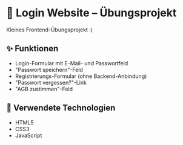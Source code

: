 # 🔐 Login Website – Übungsprojekt

Kleines Frontend-Übungsprojekt :)

## ✨ Funktionen

- Login-Formular mit E-Mail- und Passwortfeld  
- "Passwort speichern"-Feld
- Registrierungs-Formular (ohne Backend-Anbindung)  
- "Passwort vergessen?"-Link  
- "AGB zustimmen"-Feld

## 🔧 Verwendete Technologien

- HTML5  
- CSS3  
- JavaScript

